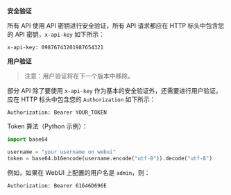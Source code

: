 **安全验证**

所有 API 使用 API 密钥进行安全验证，所有 API 请求都应在 HTTP 标头中包含您的 API 密钥，`x-api-key` 如下所示：

```config
x-api-key: 09876743201987654321
```

**用户验证**

> 注意：用户验证将在下一个版本中移除。

部分 API 除了要使用 `x-api-key` 作为基本的安全验证外，还需要进行用户验证。应在 HTTP 标头中包含您的 `Authorization` 如下所示：

```config
Authorization: Bearer YOUR_TOKEN
```

Token 算法（Python 示例）：

```python
import base64

username = "your username on webui"
token = base64.b16encode(username.encode("utf-8")).decode("utf-8")
```

例如，如果在 WebUI 上配置的用户名是 `admin`，则：

```config
Authorization: Bearer 61646D696E
```
